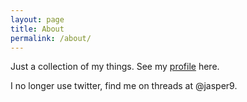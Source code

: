```yaml
---
layout: page
title: About
permalink: /about/
---
```


Just a collection of my things. See my [profile](http://www.joshsthings.com/) here.

I no longer use twitter, find me on threads at @jasper9.


[jekyll-organization]: https://github.com/jekyll
